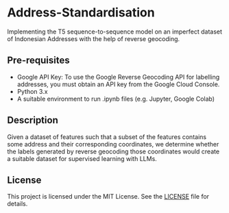 # Address-Standardisation

Implementing the T5 sequence-to-sequence model on an imperfect dataset of Indonesian Addresses with the help of reverse geocoding.

## Pre-requisites

- Google API Key: To use the Google Reverse Geocoding API for labelling addresses, you must obtain an API key from the Google Cloud Console.
- Python 3.x
- A suitable environment to run .ipynb files (e.g. Jupyter, Google Colab)

## Description

Given a dataset of features such that a subset of the features contains some address and their corresponding coordinates, we determine whether the labels generated by reverse geocoding those coordinates would create a suitable dataset for supervised learning with LLMs.

## License

This project is licensed under the MIT License. See the [LICENSE](https://github.com/AutisMaxima/Address-Standardisation/blob/main/LICENSE) file for details.
